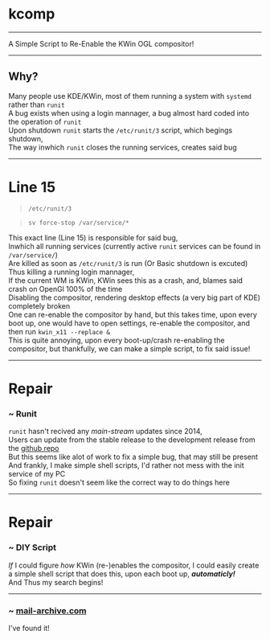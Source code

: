# kcomp
***
A Simple Script to Re-Enable the KWin OGL compositor!
***
## Why?
Many people use KDE/KWin, most of them running a system with `systemd` rather than `runit`
\
A bug exists when using a login mannager, a bug almost hard coded into the operation of `runit`
\
Upon shutdown `runit` starts the `/etc/runit/3` script, which begings shutdown,
\
The way inwhich `runit` closes the running services, creates said bug
***
# Line 15
> `/etc/runit/3`

> `sv force-stop /var/service/*` 

This exact line (Line 15) is responsible for said bug,
\
Inwhich all running services (currently active `runit` services can be found in `/var/service/`)
\
Are killed as soon as `/etc/runit/3` is run (Or Basic shutdown is excuted)
\
Thus killing a running login mannager,
\
If the current WM is KWin, KWin sees this as a crash, and, blames said crash on OpenGl 100% of the time
\
Disabling the compositor, rendering desktop effects (a very big part of KDE) completely broken
\
One can re-enable the compositor by hand, but this takes time, upon every boot up, one would have to open settings, re-enable the compositor, and then run `kwin_x11 --replace &`
\
This is quite annoying, upon every boot-up/crash re-enabling the compositor, but thankfully, we can make a simple script, to fix said issue!
***
# Repair
### ~ Runit
`runit` hasn't recived any *main-stream* updates since 2014,
\
Users can update from the stable release to the development release from the [github repo](https://github.com/madscientist42/runit)
\
But this seems like alot of work to fix a simple bug, that may still be present
\
And frankly, I make simple shell scripts, I'd rather not mess with the init service of my PC
\
So fixing `runit` doesn't seem like the correct way to do things here
***
# Repair
### ~ DIY Script
*If* I could figure *how* KWin (re-)enables the compositor, I could easily create a simple shell script that does this, upon each boot up, ***automaticly!***
\
And Thus my search begins!
***
### ~ [mail-archive.com](https://www.mail-archive.com/kde-bugs-dist@kde.org/msg385114.html)
I've found it!
